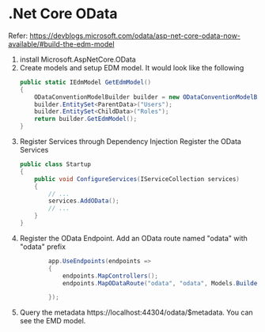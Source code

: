 # .Net Core OData
Refer: https://devblogs.microsoft.com/odata/asp-net-core-odata-now-available/#build-the-edm-model
1. install Microsoft.AspNetCore.OData
2. Create models and setup EDM model. It would look like the following
    ``` C#
    public static IEdmModel GetEdmModel()
    {
        ODataConventionModelBuilder builder = new ODataConventionModelBuilder();
        builder.EntitySet<ParentData>("Users");
        builder.EntitySet<ChildData>("Roles");
        return builder.GetEdmModel();
    }
    ```
1. Register Services through Dependency Injection
Register the OData Services
    ``` C#
    public class Startup
    {
        public void ConfigureServices(IServiceCollection services)
        {
            // ...
            services.AddOData();
            // ...
        }
    }
1. Register the OData Endpoint. Add an OData route named "odata" with "odata" prefix
    ``` C#
            app.UseEndpoints(endpoints =>
            {
                endpoints.MapControllers();
                endpoints.MapODataRoute("odata", "odata", Models.Builder.GetEdmModel());

            });
    ```
1. Query the metadata https://localhost:44304/odata/$metadata. You can see the EMD model.